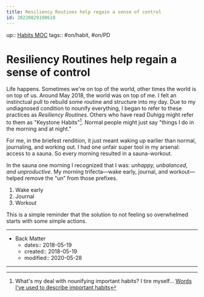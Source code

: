 ```yaml
---
title: Resiliency Routines help regain a sense of control
id: 20220829190610
---
```

up:: [Habits MOC]([[20220905183035]])
tags:: #on/habit, #on/PD 

# Resiliency Routines help regain a sense of control
Life happens. Sometimes we're on top of the world, other times the world is on top of us. Around May 2018, the world was on top of me. I felt an instinctual pull to rebuild some routine and structure into my day. Due to my undiagnosed condition to nounify everything, I began to refer to these practices as *Resiliency Routines*. Others who have read Duhigg might refer to them as "Keystone Habits"[^1]. Normal people might just say "things I do in the morning and at night." 

For me, in the briefest rendition, it just meant waking up earlier than normal, journaling, and working out. I had one unfair super tool in my arsenal: access to a sauna. So every morning resulted in a sauna-workout. 

In the sauna one morning I recognized that I was: *unhappy, unbalanced, and unproductive*. My morning trifecta—wake early, journal, and workout—helped remove the “un” from those prefixes. 

1. Wake early
2. Journal
3. Workout

This is a simple reminder that the solution to not feeling so overwhelmed starts with some simple actions.

[^1]: What's my deal with nounifying important habits? I tire myself... [Words I've used to describe important habits]([[20220830023515]])

---

- Back Matter
	- dates:: 2018-05-19
	- created:: 2018-05-19
	- modified:: 2020-05-28

---